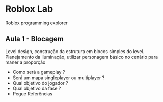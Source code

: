 # Roblox Lab
Roblox programming explorer

## Aula 1 - Blocagem

Level design, construção da estrutura em blocos simples do level.
Planejamento da iluminação, utilizar personagem básico no cenário para maner a proporção

* Como será a gameplay ?
* Será um mapa singleplayer ou multiplayer ?
* Qual objetivo do jogador ?
* Qual objetivo da fase ?
* Pegue Referências
